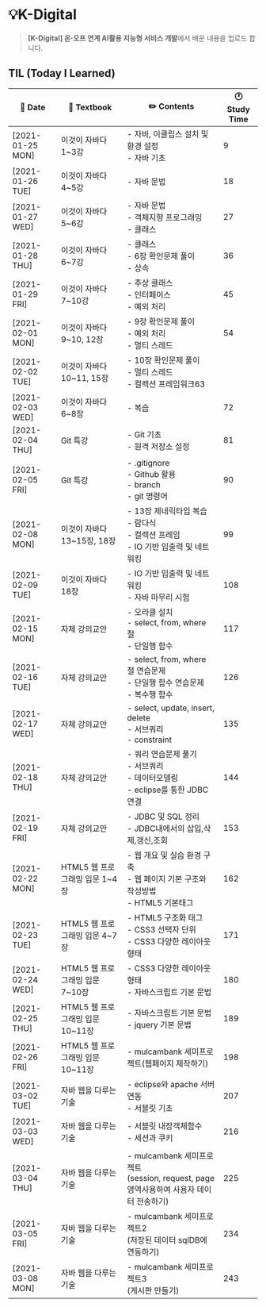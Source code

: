 # 💡K-Digital

> **[K-Digital] 온·오프 연계 AI활용 지능형 서비스 개발**에서 배운 내용을 업로드 합니다.


## TIL (Today I Learned)

| :calendar: Date                                              | :book: Textbook           | :pencil2: Contents          | 🕐 Study Time         |
| ------------------------------------------------------------ | ------------------------- | --------------------------- | -------------------------- |
| [2021-01-25 MON]​ | 이것이 자바다 1~3강       | - 자바, 이클립스 설치 및 환경 설정<br />- 자바 기초          |9
| [2021-01-26 TUE] | 이것이 자바다 4~5강       | - 자바 문법                                                  |18
| [2021-01-27 WED] | 이것이 자바다 5~6강       | - 자바 문법<br />- 객체지향 프로그래밍<br />- 클래스         |27
| [2021-01-28 THU] | 이것이 자바다 6~7강       | - 클래스<br />- 6장 확인문제 풀이<br />- 상속                |36
| [2021-01-29 FRI] | 이것이 자바다 7~10강      | - 추상 클래스<br />- 인터페이스<br />- 예외 처리             |45
| [2021-02-01 MON] | 이것이 자바다 9~10, 12장  | - 9장 확인문제 풀이<br />- 예외 처리<br />- 멀티 스레드      |54
| [2021-02-02 TUE] | 이것이 자바다 10~11, 15장 | - 10장 확인문제 풀이<br />- 멀티 스레드<br />- 컬렉션 프레임워크63 |
| [2021-02-03 WED] | 이것이 자바다 6~8장       | - 복습                                                       |72
| [2021-02-04 THU] | Git 특강                  | - Git 기초<br />- 원격 저장소 설정                           |81
| [2021-02-05 FRI] | Git 특강                  | - .gitignore<br />- Github 활용<br />- branch<br />- git 명령어 |90
| [2021-02-08 MON] | 이것이 자바다 13~15장, 18장  | - 13장 제네릭타입 복습<br />- 람다식<br />- 컬렉션 프레임<br />- IO 기반 입출력 및 네트워킹     |99
| [2021-02-09 TUE] | 이것이 자바다 18장  | - IO 기반 입출력 및 네트워킹 <br />- 자바 마무리 시험   |108
| [2021-02-15 MON] | 자체 강의교안  | - 오라클 설치 <br />- select, from, where 절 <br />- 단일행 함수     |117
| [2021-02-16 TUE] | 자체 강의교안  | - select, from, where 절 연습문제 <br />- 단일행 함수 연습문제<br/>- 복수행 함수    |126
| [2021-02-17 WED] | 자체 강의교안  | - select, update, insert, delete <br />- 서브쿼리 <br/>- constraint    |135
| [2021-02-18 THU] | 자체 강의교안  | - 쿼리 연습문제 풀기 <br />- 서브쿼리 <br/>- 데이터모델링 <br/>- eclipse를 통한 JDBC 연결    |144
| [2021-02-19 FRI] | 자체 강의교안  | - JDBC 및 SQL 정리 <br/>- JDBC내에서의 삽입,삭제,갱신,조회  |153
| [2021-02-22 MON] | HTML5 웹 프로그래밍 입문 1~4장  | - 웹 개요 및 실습 환경 구축 <br />- 웹 페이지 기본 구조와 작성방법 <br />- HTML5 기본태그    |162
| [2021-02-23 TUE] | HTML5 웹 프로그래밍 입문 4~7장       | - HTML5 구조화 태그 <br /> - CSS3 선택자 단위  <br /> - CSS3 다양한 레이아웃 형태         |171
| [2021-02-24 WED] | HTML5 웹 프로그래밍 입문 7~10장  | - CSS3 다양한 레이아웃 형태 <br />- 자바스크립트 기본 문법    |180
| [2021-02-25 THU] | HTML5 웹 프로그래밍 입문 10~11장  | - 자바스크립트 기본 문법 <br />- jquery 기본 문법    |189
| [2021-02-26 FRI] | HTML5 웹 프로그래밍 입문 10~11장  | - mulcambank 세미프로젝트(웹페이지 제작하기)    |198
| [2021-03-02 TUE] | 자바 웹을 다루는 기술  | - eclipse와 apache 서버 연동 <br />- 서블릿 기초    |207
| [2021-03-03 WED] | 자바 웹을 다루는 기술  | - 서블릿 내장객체함수 <br />- 세션과 쿠키    |216
| [2021-03-04 THU] | 자바 웹을 다루는 기술  | - mulcambank 세미프로젝트 <br />(session, request, page 영역사용하여 사용자 데이터 전송하기)    |225
| [2021-03-05 FRI] | 자바 웹을 다루는 기술  | - mulcambank 세미프로젝트2 <br />(저장된 데이터 sqlDB에 연동하기)    |234
| [2021-03-08 MON] | 자바 웹을 다루는 기술  | - mulcambank 세미프로젝트3 <br />(게시판 만들기)    |243
